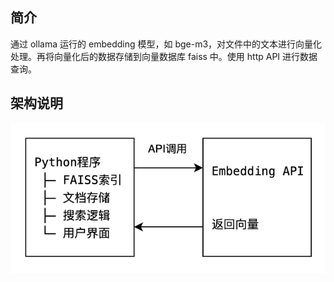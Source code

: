 ## 简介

通过 ollama 运行的 embedding 模型，如 bge-m3，对文件中的文本进行向量化处理。再将向量化后的数据存储到向量数据库 faiss 中。使用
http API 进行数据查询。

## 架构说明

![架构图](./img/架构图.png)